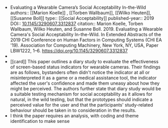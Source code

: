 - Evaluating a Wearable Camera’s Social Acceptability In-the-Wild
  authors:: [[Marion Koelle]] , [[Torben Wallbaum]], [[Wilko Heuten]], [[Susanne Boll]] 
  type:: [[Social Acceptability]] 
  published-year:: 2019
  DOI:: [10.1145/3290607.3312837](https://doi.org/10.1145/3290607.3312837) 
  citation:: Marion Koelle, Torben Wallbaum, Wilko Heuten, and Susanne Boll. 2019. Evaluating a Wearable Camera's Social Acceptability In-the-Wild. In Extended Abstracts of the 2019 CHI Conference on Human Factors in Computing Systems (CHI EA '19). Association for Computing Machinery, New York, NY, USA, Paper LBW1222, 1–6. https://doi.org/10.1145/3290607.3312837
-
- [[card]] This paper outlines a diary study to evaluate the effectiveness of screen-based status indicators for wearable cameras. Their findings are as follows, bystanders often didn't notice the indicator at all or misinterpreted it as a game or a medical assistance tool, the indicator affected the user's confidence and made them uneasy about how they might be perceived. The authors further state that diary study would be a suitable testing mechanism for social acceptability as it allows for natural, in the wild testing, but that the prototypes should indicate a perceived value for the user and that the participants' study-related behaviour should be taken in to consideration in the results.
- I think the paper requires an analysis, with coding and theme identification to make sense